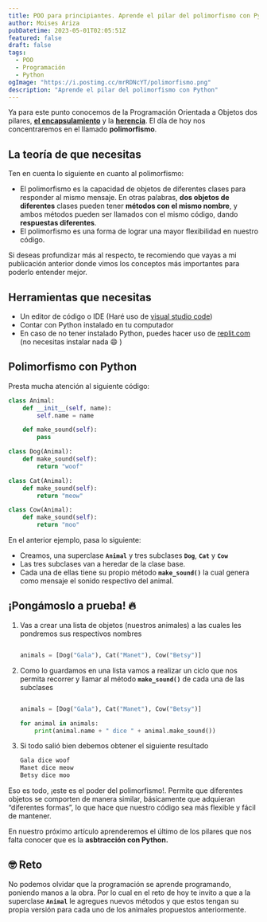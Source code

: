 ```yaml
---
title: POO para principiantes. Aprende el pilar del polimorfismo con Python
author: Moises Ariza
pubDatetime: 2023-05-01T02:05:51Z
featured: false
draft: false
tags:
  - POO
  - Programación
  - Python
ogImage: "https://i.postimg.cc/mrRDNcYT/polimorfismo.png"
description: "Aprende el pilar del polimorfismo con Python"
---
```


Ya para este punto conocemos de la Programación Orientada a Objetos dos pilares, [**el encapsulamiento**](https://arizamoises.co/posts/poo-para-principiantes-aprende-el-pilar-del-encapsulamiento-con-python/) y la [**herencia**](https://arizamoises.co/posts/poo-para-principiantes-aprende-el-pilar-de-la-herencia-con-python/). El día de hoy nos concentraremos en el llamado **polimorfismo**.

## La teoría de que necesitas

Ten en cuenta lo siguiente en cuanto al polimorfismo:

- El polimorfismo es la capacidad de objetos de diferentes clases para responder al mismo mensaje. En otras palabras, **dos objetos de diferentes** clases pueden tener **métodos con el mismo nombre**, y ambos métodos pueden ser llamados con el mismo código, dando **respuestas diferentes**.
- El polimorfismo es una forma de lograr una mayor flexibilidad en nuestro código.

Si deseas profundizar más al respecto, te recomiendo que vayas a mi publicación anterior donde vimos los conceptos más importantes para poderlo entender mejor. 

## Herramientas que necesitas

- Un editor de código o IDE (Haré uso de [visual studio code](https://code.visualstudio.com/))
- Contar con Python instalado en tu computador
- En caso de no tener instalado Python, puedes hacer uso de [replit.com](https://replit.com/) (no necesitas instalar nada 😄 )

## **Polimorfismo con Python**

Presta mucha atención al siguiente código:

```python
class Animal:
    def __init__(self, name):
        self.name = name

    def make_sound(self):
        pass

class Dog(Animal):
    def make_sound(self):
        return "woof"

class Cat(Animal):
    def make_sound(self):
        return "meow"

class Cow(Animal):
    def make_sound(self):
        return "moo"
```

En el anterior ejemplo, pasa lo siguiente:

- Creamos, una superclase **`Animal`** y tres subclases **`Dog`**, **`Cat`** y **`Cow`**
- Las tres subclases van a heredar de la clase base.
- Cada una de ellas tiene su propio método **`make_sound()`**  la cual genera como mensaje el sonido respectivo del animal.

## ¡Pongámoslo a prueba! 🔥

1. Vas a crear una lista de objetos (nuestros animales) a las cuales les pondremos sus respectivos nombres
    
    ```python
    
    animals = [Dog("Gala"), Cat("Manet"), Cow("Betsy")]
    ```
    
2. Como lo guardamos en una lista vamos a realizar un ciclo que nos permita recorrer y llamar al método **`make_sound()`** de cada una de las subclases
    
    ```python
    
    animals = [Dog("Gala"), Cat("Manet"), Cow("Betsy")]
    
    for animal in animals:
        print(animal.name + " dice " + animal.make_sound())
    ```
    
3. Si todo salió bien debemos obtener el siguiente resultado
    
    ```python
    Gala dice woof
    Manet dice meow
    Betsy dice moo
    ```

Eso es todo, ¡este es el poder del polimorfismo!. Permite que diferentes objetos se comporten de manera similar, básicamente que adquieran “diferentes formas”, lo que hace que nuestro código sea más flexible y fácil de mantener.

En nuestro próximo artículo aprenderemos el último de los pilares que nos falta conocer que es la **asbtracción con Python.**

## 🤓 Reto

No podemos olvidar que la programación se aprende programando, poniendo manos a la obra. Por lo cual en el reto de hoy te invito a que a la superclase **`Animal`** le agregues nuevos métodos y que estos tengan su propia versión para cada uno de los animales propuestos anteriormente.

